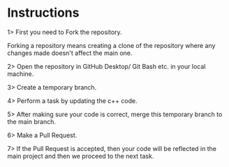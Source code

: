 # Instructions
1> First you need to Fork the repository. 

Forking a repository means creating a clone of the repository where any changes made doesn't affect the main one.

2> Open the repository in GitHub Desktop/ Git Bash etc. in your local machine.

3> Create a temporary branch.

4> Perform a task by updating the c++ code.

5> After making sure your code is correct, merge this temporary branch to the main branch.

6> Make a Pull Request.

7> If the Pull Request is accepted, then your code will be reflected in the main project and then we proceed to the next task.
